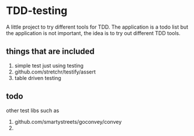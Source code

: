 # TDD-testing

A little project to try different tools for TDD.  The application is a todo list but the application is not important, the idea is to try out different TDD tools.

## things that are included
1. simple test just using testing
2. github.com/stretchr/testify/assert
3. table driven testing

## todo
other test libs such as
1. github.com/smartystreets/goconvey/convey
2. 
